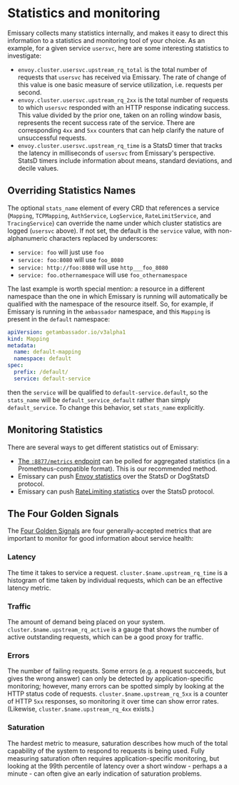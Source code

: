 # Statistics and monitoring

Emissary collects many statistics internally, and makes it easy to
direct this information to a statistics and monitoring tool of your
choice.  As an example, for a given service `usersvc`, here are some
interesting statistics to investigate:

- `envoy.cluster.usersvc.upstream_rq_total` is the total
  number of requests that `usersvc` has received via Emissary.  The rate of change of this value is one basic measure of
  service utilization, i.e. requests per second.
- `envoy.cluster.usersvc.upstream_rq_2xx` is the total number
  of requests to which `usersvc` responded with an HTTP response
  indicating success.  This value divided by the prior one, taken on
  an rolling window basis, represents the recent success rate of the
  service.  There are corresponding `4xx` and `5xx` counters that can
  help clarify the nature of unsuccessful requests.
- `envoy.cluster.usersvc.upstream_rq_time` is a StatsD timer
  that tracks the latency in milliseconds of `usersvc` from Emissary's perspective.  StatsD timers include information about
  means, standard deviations, and decile values.

## Overriding Statistics Names

The optional `stats_name` element of every CRD that references a service (`Mapping`, `TCPMapping`,
`AuthService`, `LogService`, `RateLimitService`, and `TracingService`) can override the name under which cluster statistics
are logged (`usersvc` above). If not set, the default is the `service` value, with non-alphanumeric characters replaced by
underscores:

- `service: foo` will just use `foo`
- `service: foo:8080` will use `foo_8080`
- `service: http://foo:8080` will use `http___foo_8080`
- `service: foo.othernamespace` will use `foo_othernamespace`

The last example is worth special mention: a resource in a different namespace than the one in which Emissary is running will automatically be qualified with the namespace of the resource itself. So, for example, if Emissary is running in the `ambassador` namespace, and this `Mapping` is present in the `default` namespace:

```yaml
apiVersion: getambassador.io/v3alpha1
kind: Mapping
metadata:
  name: default-mapping
  namespace: default
spec:
  prefix: /default/
  service: default-service
```

then the `service` will be qualified to `default-service.default`, so the `stats_name` will be `default_service_default` rather than simply `default_service`. To change this behavior, set `stats_name` explicitly.

## Monitoring Statistics

There are several ways to get different statistics out of Emissary:

- [The `:8877/metrics` endpoint](./8877-metrics) can be polled for
  aggregated statistics (in a Prometheus-compatible format).  This is
  our recommended method.
- Emissary can push [Envoy statistics](./envoy-statsd) over the
  StatsD or DogStatsD protocol.
- Emissary can push [RateLimiting
  statistics](../environment) over the StatsD protocol.

## The Four Golden Signals

The [Four Golden Signals](https://sre.google/sre-book/monitoring-distributed-systems/) are four generally-accepted metrics
that are important to monitor for good information about service health:

### Latency

The time it takes to service a request. `cluster.$name.upstream_rq_time` is a histogram of time taken by individual requests, which can be an effective latency metric.

### Traffic

The amount of demand being placed on your system. `cluster.$name.upstream_rq_active` is a gauge that shows the number of active outstanding requests, which can be a good proxy for traffic.

### Errors

The number of failing requests. Some errors (e.g. a request succeeds, but gives the wrong answer) can only be detected by application-specific monitoring; however, many errors can be spotted simply by looking at the HTTP status code of requests. `cluster.$name.upstream_rq_5xx` is a counter of HTTP `5xx` responses, so monitoring it over time can show error rates. (Likewise, `cluster.$name.upstream_rq_4xx` exists.)

### Saturation

The hardest metric to measure, saturation describes how much of the total capability of the system to respond to requests is being used. Fully measuring saturation often requires application-specific monitoring, but looking at the 99th percentile of latency over a short window - perhaps a a minute - can often give an early indication of saturation problems.
